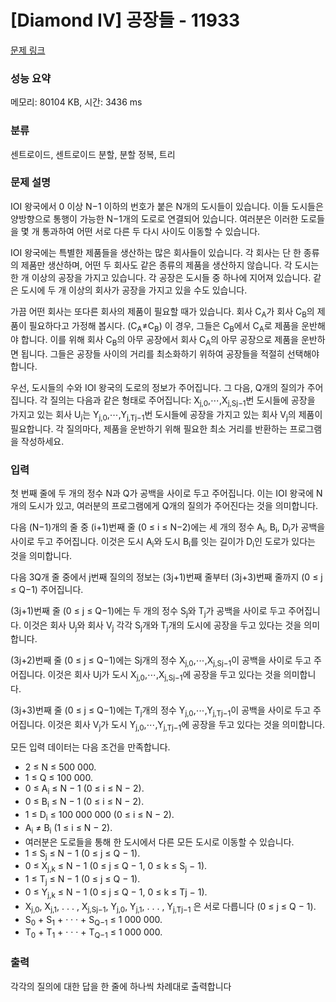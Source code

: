 # [Diamond IV] 공장들 - 11933 

[문제 링크](https://www.acmicpc.net/problem/11933) 

### 성능 요약

메모리: 80104 KB, 시간: 3436 ms

### 분류

센트로이드, 센트로이드 분할, 분할 정복, 트리

### 문제 설명

<p>IOI 왕국에서 0 이상 N−1 이하의 번호가 붙은 N개의 도시들이 있습니다. 이들 도시들은 양방향으로 통행이 가능한 N−1개의 도로로 연결되어 있습니다. 여러분은 이러한 도로들을 몇 개 통과하여 어떤 서로 다른 두 다시 사이도 이동할 수 있습니다.</p>

<p>IOI 왕국에는 특별한 제품들을 생산하는 많은 회사들이 있습니다. 각 회사는 단 한 종류의 제품만 생산하며, 어떤 두 회사도 같은 종류의 제품을 생산하지 않습니다. 각 도시는 한 개 이상의 공장을 가지고 있습니다. 각 공장은 도시들 중 하나에 지어져 있습니다. 같은 도시에 두 개 이상의 회사가 공장을 가지고 있을 수도 있습니다.</p>

<p>가끔 어떤 회사는 또다른 회사의 제품이 필요할 때가 있습니다. 회사 C<sub>A</sub>가 회사 C<sub>B</sub>의 제품이 필요하다고 가정해 봅시다. (C<sub>A</sub>≠C<sub>B</sub>) 이 경우, 그들은 C<sub>B</sub>에서 C<sub>A</sub>로 제품을 운반해야 합니다. 이를 위해 회사 C<sub>B</sub>의 아무 공장에서 회사 C<sub>A</sub>의 아무 공장으로 제품을 운반하면 됩니다. 그들은 공장들 사이의 거리를 최소화하기 위하여 공장들을 적절히 선택해야 합니다.</p>

<p>우선, 도시들의 수와 IOI 왕국의 도로의 정보가 주어집니다. 그 다음, Q개의 질의가 주어집니다. 각 질의는 다음과 같은 형태로 주어집니다: X<sub>j,0</sub>,⋯,X<sub>j,Sj−1</sub>번 도시들에 공장을 가지고 있는 회사 U<sub>j</sub>는 Y<sub>j,0</sub>,⋯,Y<sub>j,Tj−1</sub>번 도시들에 공장을 가지고 있는 회사 V<sub>j</sub>의 제품이 필요합니다. 각 질의마다, 제품을 운반하기 위해 필요한 최소 거리를 반환하는 프로그램을 작성하세요.</p>

### 입력 

 <p>첫 번째 줄에 두 개의 정수 N과 Q가 공백을 사이로 두고 주어집니다. 이는 IOI 왕국에 N개의 도시가 있고, 여러분의 프로그램에게 Q개의 질의가 주어진다는 것을 의미합니다.</p>

<p>다음 (N−1)개의 줄 중 (i+1)번째 줄 (0 ≤ i ≤ N−2)에는 세 개의 정수 A<sub>i</sub>, B<sub>i</sub>, D<sub>i</sub>가 공백을 사이로 두고 주어집니다. 이것은 도시 A<sub>i</sub>와 도시 B<sub>i</sub>를 잇는 길이가 D<sub>i</sub>인 도로가 있다는 것을 의미합니다.</p>

<p>다음 3Q개 줄 중에서 j번째 질의의 정보는 (3j+1)번째 줄부터 (3j+3)번째 줄까지 (0 ≤ j ≤ Q−1) 주어집니다.</p>

<p>(3j+1)번째 줄 (0 ≤ j ≤ Q−1)에는 두 개의 정수 S<sub>j</sub>와 T<sub>j</sub>가 공백을 사이로 두고 주어집니다. 이것은 회사 U<sub>j</sub>와 회사 V<sub>j</sub> 각각 S<sub>j</sub>개와 T<sub>j</sub>개의 도시에 공장을 두고 있다는 것을 의미합니다.</p>

<p>(3j+2)번째 줄 (0 ≤ j ≤ Q−1)에는 Sj개의 정수 X<sub>j,0</sub>,⋯,X<sub>j,Sj−1</sub>이 공백을 사이로 두고 주어집니다. 이것은 회사 Uj가 도시 X<sub>j,0</sub>,⋯,X<sub>j,Sj−1</sub>에 공장을 두고 있다는 것을 의미합니다.</p>

<p>(3j+3)번째 줄 (0 ≤ j ≤ Q−1)에는 T<sub>j</sub>개의 정수 Y<sub>j,0</sub>,⋯,Y<sub>j,Tj−1</sub>이 공백을 사이로 두고 주어집니다. 이것은 회사 V<sub>j</sub>가 도시 Y<sub>j,0</sub>,⋯,Y<sub>j,Tj−1</sub>에 공장을 두고 있다는 것을 의미합니다.</p>

<p>모든 입력 데이터는 다음 조건을 만족합니다.</p>

<ul>
	<li>2 ≤ N ≤ 500 000.</li>
	<li>1 ≤ Q ≤ 100 000.</li>
	<li>0 ≤ A<sub>i</sub> ≤ N − 1 (0 ≤ i ≤ N − 2).</li>
	<li>0 ≤ B<sub>i</sub> ≤ N − 1 (0 ≤ i ≤ N − 2).</li>
	<li>1 ≤ D<sub>i</sub> ≤ 100 000 000 (0 ≤ i ≤ N − 2).</li>
	<li>A<sub>i</sub> ≠ B<sub>i</sub> (1 ≤ i ≤ N − 2).</li>
	<li>여러분은 도로들을 통해 한 도시에서 다른 모든 도시로 이동할 수 있습니다.</li>
	<li>1 ≤ S<sub>j</sub> ≤ N − 1 (0 ≤ j ≤ Q − 1).</li>
	<li>0 ≤ X<sub>j,k</sub> ≤ N − 1 (0 ≤ j ≤ Q − 1, 0 ≤ k ≤ S<sub>j</sub> − 1).</li>
	<li>1 ≤ T<sub>j</sub> ≤ N − 1 (0 ≤ j ≤ Q − 1).</li>
	<li>0 ≤ Y<sub>j,k</sub> ≤ N − 1 (0 ≤ j ≤ Q − 1, 0 ≤ k ≤ Tj − 1).</li>
	<li>X<sub>j,0</sub>, X<sub>j,1</sub>, . . . , X<sub>j,Sj−1</sub>, Y<sub>j,0</sub>, Y<sub>j,1</sub>, . . . , Y<sub>j,Tj−1</sub> 은 서로 다릅니다 (0 ≤ j ≤ Q − 1).</li>
	<li>S<sub>0</sub> + S<sub>1</sub> + · · · + S<sub>Q−1</sub> ≤ 1 000 000.</li>
	<li>T<sub>0</sub> + T<sub>1</sub> + · · · + T<sub>Q−1</sub> ≤ 1 000 000.</li>
</ul>

### 출력 

 <p>각각의 질의에 대한 답을 한 줄에 하나씩 차례대로 출력합니다</p>

